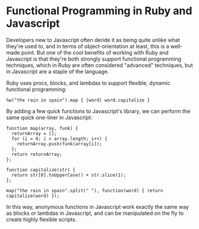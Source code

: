 # Functional Programming in Ruby and Javascript

Developers new to Javascript often deride it as being quite unlike what they're used to, and in terms of object-orientation at least, this is a well-made point. But one of the cool benefits of working with Ruby and Javascript is that they're both strongly support functional programming techniques, which in Ruby are often considered "advanced" techniques, but in Javascript are a staple of the language. 

Ruby uses procs, blocks, and lambdas to support flexible, dynamic functional programming:

	%w("the rain in spain").map { |word| word.capitalize } 
	
By adding a few quick functions to Javascript's library, we can perform the same quick one-liner in Javascript:

	function map(array, funk) {
	  returnArray = [];
	  for (i = 0; i < array.length; i++) {
	    returnArray.push(funk(array[i]);
	  };
	  return returnArray;
	};
	
	function capitalize(str) {
	  return str[0].toUpperCase() + str.slice(1);
	};
	
	map("the rain in spain".split(" "), function(word) { return capitalize(word) });
	
In this way, anonymous functions in Javascript work exactly the same way as blocks or lambdas in Javascript, and can be manipulated on the fly to create highly flexible scripts.
